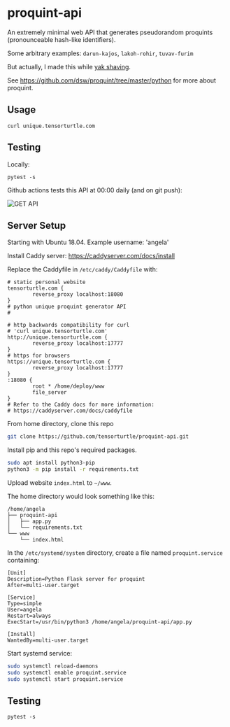 # proquint-api
An extremely minimal web API that generates pseudorandom proquints (pronounceable hash-like identifiers).

Some arbitrary examples: `darun-kajos`, `lakoh-rohir`, `tuvav-furim`

But actually, I made this while [yak shaving](https://en.wiktionary.org/wiki/yak_shaving).

See https://github.com/dsw/proquint/tree/master/python for more about proquint.

## Usage

```
curl unique.tensorturtle.com
```

## Testing

Locally:
```
pytest -s
```

Github actions tests this API at 00:00 daily (and on git push):

![GET API](https://github.com/tensorturtle/proquint-api/actions/workflows/get_api.yml/badge.svg)

## Server Setup

Starting with Ubuntu 18.04. Example username: 'angela'

Install Caddy server: https://caddyserver.com/docs/install

Replace the Caddyfile in `/etc/caddy/Caddyfile` with:
```
# static personal website
tensorturtle.com {
        reverse_proxy localhost:18080
}
# python unique proquint generator API
#

# http backwards compatibility for curl
# 'curl unique.tensorturtle.com'
http://unique.tensorturtle.com {
        reverse_proxy localhost:17777
}
# https for browsers
https://unique.tensorturtle.com {
        reverse_proxy localhost:17777
}
:18080 {
        root * /home/deploy/www
        file_server
}
# Refer to the Caddy docs for more information:
# https://caddyserver.com/docs/caddyfile
```

From home directory, clone this repo

```bash
git clone https://github.com/tensorturtle/proquint-api.git
```

Install pip and this repo's required packages.

```bash
sudo apt install python3-pip
python3 -m pip install -r requirements.txt
```

Upload website `index.html` to `~/www`.

The home directory would look something like this:

```
/home/angela
├── proquint-api
│   ├── app.py
│   └── requirements.txt
└── www
    └── index.html
```

In the `/etc/systemd/system` directory, create a file named `proquint.service` containing:

```
[Unit]
Description=Python Flask server for proquint
After=multi-user.target

[Service]
Type=simple
User=angela
Restart=always
ExecStart=/usr/bin/python3 /home/angela/proquint-api/app.py

[Install]
WantedBy=multi-user.target
```

Start systemd service:
```bash
sudo systemctl reload-daemons
sudo systemctl enable proquint.service
sudo systemctl start proquint.service
```

## Testing

```
pytest -s
```
